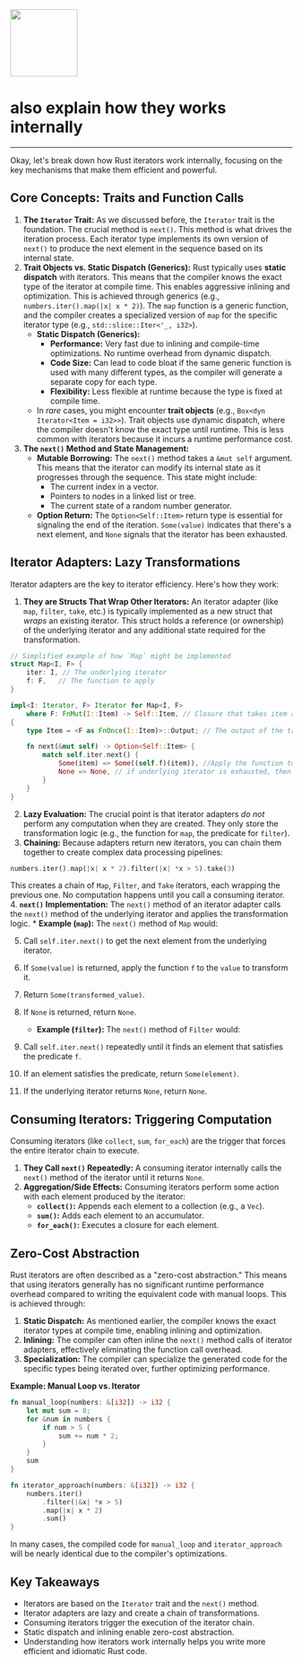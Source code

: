 <img src="https://r2cdn.perplexity.ai/pplx-full-logo-primary-dark%402x.png" class="logo" width="120"/>

# also explain how they works internally

---
Okay, let's break down how Rust iterators work internally, focusing on the key mechanisms that make them efficient and powerful.

## Core Concepts: Traits and Function Calls

1. **The `Iterator` Trait:**  As we discussed before, the `Iterator` trait is the foundation. The crucial method is `next()`.  This method is what drives the iteration process. Each iterator type implements its own version of `next()` to produce the next element in the sequence based on its internal state.
2. **Trait Objects vs. Static Dispatch (Generics):** Rust typically uses **static dispatch** with iterators.  This means that the compiler knows the exact type of the iterator at compile time.  This enables aggressive inlining and optimization. This is achieved through generics (e.g., `numbers.iter().map(|x| x * 2)`).  The `map` function is a generic function, and the compiler creates a specialized version of `map` for the specific iterator type (e.g., `std::slice::Iter<'_, i32>`).
    * **Static Dispatch (Generics):**
        * **Performance:**  Very fast due to inlining and compile-time optimizations.  No runtime overhead from dynamic dispatch.
        * **Code Size:** Can lead to code bloat if the same generic function is used with many different types, as the compiler will generate a separate copy for each type.
        * **Flexibility:** Less flexible at runtime because the type is fixed at compile time.
    * In *rare* cases, you might encounter **trait objects** (e.g., `Box<dyn Iterator<Item = i32>>`).  Trait objects use dynamic dispatch, where the compiler doesn't know the exact type until runtime. This is less common with iterators because it incurs a runtime performance cost.
3. **The `next()` Method and State Management:**
    * **Mutable Borrowing:**  The `next()` method takes a `&mut self` argument. This means that the iterator can modify its internal state as it progresses through the sequence.  This state might include:
        * The current index in a vector.
        * Pointers to nodes in a linked list or tree.
        * The current state of a random number generator.
    * **Option Return:** The `Option<Self::Item>` return type is essential for signaling the end of the iteration. `Some(value)` indicates that there's a next element, and `None` signals that the iterator has been exhausted.

## Iterator Adapters: Lazy Transformations

Iterator adapters are the key to iterator efficiency. Here's how they work:

1. **They are Structs That Wrap Other Iterators:**  An iterator adapter (like `map`, `filter`, `take`, etc.) is typically implemented as a new struct that *wraps* an existing iterator. This struct holds a reference (or ownership) of the underlying iterator and any additional state required for the transformation.

```rust
// Simplified example of how `Map` might be implemented
struct Map<I, F> {
    iter: I, // The underlying iterator
    f: F,   // The function to apply
}

impl<I: Iterator, F> Iterator for Map<I, F>
    where F: FnMut(I::Item) -> Self::Item, // Closure that takes item and return a transformed item.
{
    type Item = <F as FnOnce(I::Item)>::Output; // The output of the transform function, will be item of the iterator

    fn next(&mut self) -> Option<Self::Item> {
        match self.iter.next() {
            Some(item) => Some((self.f)(item)), //Apply the function to each item and return.
            None => None, // if underlying iterator is exhausted, then it is finished.
        }
    }
}
```

2. **Lazy Evaluation:**  The crucial point is that iterator adapters *do not* perform any computation when they are created.  They only store the transformation logic (e.g., the function for `map`, the predicate for `filter`).
3. **Chaining:**  Because adapters return new iterators, you can chain them together to create complex data processing pipelines:

```rust
numbers.iter().map(|x| x * 2).filter(|x| *x > 5).take(3)
```

This creates a chain of `Map`, `Filter`, and `Take` iterators, each wrapping the previous one. No computation happens until you call a consuming iterator.
4. **`next()` Implementation:** The `next()` method of an iterator adapter calls the `next()` method of the underlying iterator and applies the transformation logic.
    * **Example (`map`):** The `next()` method of `Map` would:

5. Call `self.iter.next()` to get the next element from the underlying iterator.
6. If `Some(value)` is returned, apply the function `f` to the `value` to transform it.
7. Return `Some(transformed_value)`.
8. If `None` is returned, return `None`.
    * **Example (`filter`):** The `next()` method of `Filter` would:

1. Call `self.iter.next()` repeatedly until it finds an element that satisfies the predicate `f`.
2. If an element satisfies the predicate, return `Some(element)`.
3. If the underlying iterator returns `None`, return `None`.

## Consuming Iterators: Triggering Computation

Consuming iterators (like `collect`, `sum`, `for_each`) are the trigger that forces the entire iterator chain to execute.

1. **They Call `next()` Repeatedly:** A consuming iterator internally calls the `next()` method of the iterator until it returns `None`.
2. **Aggregation/Side Effects:**  Consuming iterators perform some action with each element produced by the iterator:
    * **`collect()`:**  Appends each element to a collection (e.g., a `Vec`).
    * **`sum()`:**  Adds each element to an accumulator.
    * **`for_each()`:**  Executes a closure for each element.

## Zero-Cost Abstraction

Rust iterators are often described as a "zero-cost abstraction." This means that using iterators generally has no significant runtime performance overhead compared to writing the equivalent code with manual loops.  This is achieved through:

1. **Static Dispatch:**  As mentioned earlier, the compiler knows the exact iterator types at compile time, enabling inlining and optimization.
2. **Inlining:** The compiler can often inline the `next()` method calls of iterator adapters, effectively eliminating the function call overhead.
3. **Specialization:**  The compiler can specialize the generated code for the specific types being iterated over, further optimizing performance.

**Example: Manual Loop vs. Iterator**

```rust
fn manual_loop(numbers: &[i32]) -> i32 {
    let mut sum = 0;
    for &num in numbers {
        if num > 5 {
            sum += num * 2;
        }
    }
    sum
}

fn iterator_approach(numbers: &[i32]) -> i32 {
    numbers.iter()
        .filter(|&x| *x > 5)
        .map(|x| x * 2)
        .sum()
}
```

In many cases, the compiled code for `manual_loop` and `iterator_approach` will be nearly identical due to the compiler's optimizations.

## Key Takeaways

* Iterators are based on the `Iterator` trait and the `next()` method.
* Iterator adapters are lazy and create a chain of transformations.
* Consuming iterators trigger the execution of the iterator chain.
* Static dispatch and inlining enable zero-cost abstraction.
* Understanding how iterators work internally helps you write more efficient and idiomatic Rust code.

